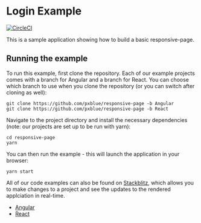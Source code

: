 # Login Example

[![CircleCI](https://circleci.com/gh/pxblue/responsive-page/tree/angular.svg?style=shield)](https://circleci.com/gh/pxblue/responsive-page/tree/angular)

This is a sample application showing how to build a basic responsive-page.

## Running the example
To run this example, first clone the repository. Each of our example projects comes with a branch for Angular and a branch for React. You can choose which branch to use when you clone the repository (or you can switch after cloning as well):

```
git clone https://github.com/pxblue/responsive-page -b Angular
git clone https://github.com/pxblue/responsive-page -b React
```

Navigate to the project directory and install the necessary dependencies (note: our projects are set up to be run with yarn):

```
cd responsive-page
yarn
```

You can then run the example - this will launch the application in your browser:
```
yarn start
```

All of our code examples can also be found on [Stackblitz](http://www.stackblitz.com/@px-blue), which allows you to make changes to a project and see the updates to the rendered applciation in real-time.
- [Angular](https://stackblitz.com/edit/pxblue-responsive-page-angular)
- [React](https://stackblitz.com/edit/pxblue-responsive-page-react)
